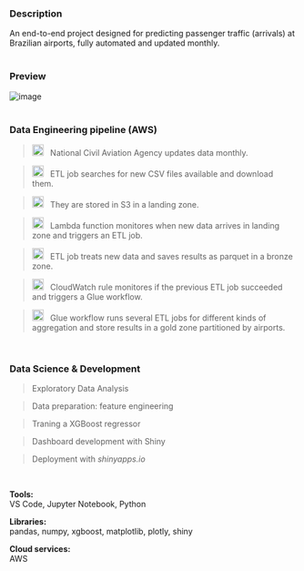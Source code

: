 ### Description
An end-to-end project designed for predicting passenger traffic (arrivals) at Brazilian airports, fully automated and updated monthly.  
<br>  

### Preview
![image](https://github.com/murilogmamaral/airport-forecasting/assets/80144654/66a19f80-742b-4e65-80e5-7a71d57603a9)  
<br>  

### Data Engineering pipeline (AWS)

> <img src="https://github.com/murilogmamaral/airport-forecasting/assets/80144654/3bfd1d9a-0de2-4ada-a187-a20b2cd15c45" width="20" height="20"> &nbsp;&nbsp;National Civil Aviation Agency updates data monthly.  

> <img src="https://github.com/murilogmamaral/airport-forecasting/assets/80144654/98d2449a-4461-4865-9007-a596e15ef215" width="20" height="20"> &nbsp;&nbsp;ETL job searches for new CSV files available and download them.

> <img src="https://github.com/murilogmamaral/airport-forecasting/assets/80144654/57f70101-6cf1-4916-93d3-724844b1fdab" width="20" height="20"> &nbsp;&nbsp;They are stored in S3 in a landing zone.

> <img src="https://github.com/murilogmamaral/airport-forecasting/assets/80144654/2fae7c96-a38d-4c7b-a046-f84c2dd24e50" width="20" height="20"> &nbsp;&nbsp;Lambda function monitores when new data arrives in landing zone and triggers an ETL job.

> <img src="https://github.com/murilogmamaral/airport-forecasting/assets/80144654/98d2449a-4461-4865-9007-a596e15ef215" width="20" height="20"> &nbsp;&nbsp;ETL job treats new data and saves results as parquet in a bronze zone.

> <img src="https://github.com/murilogmamaral/airport-forecasting/assets/80144654/86b66693-b41c-4507-b6dd-2f2389e112b2" width="20" height="20"> &nbsp;&nbsp;CloudWatch rule monitores if the previous ETL job succeeded and triggers a Glue workflow.

> <img src="https://github.com/murilogmamaral/airport-forecasting/assets/80144654/98d2449a-4461-4865-9007-a596e15ef215" width="20" height="20"> &nbsp;&nbsp;Glue workflow runs several ETL jobs for different kinds of aggregation and store results in a gold zone partitioned by airports.
<br>  
  
### Data Science & Development  

> Exploratory Data Analysis  

> Data preparation: feature engineering  

> Traning a XGBoost regressor  

> Dashboard development with Shiny  

> Deployment with _shinyapps.io_  
<br>
  
**Tools:**  
VS Code, Jupyter Notebook, Python  
  
**Libraries:**  
pandas, numpy, xgboost, matplotlib, plotly, shiny  

**Cloud services:**  
AWS

  


